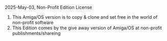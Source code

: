 2025-May-03, Non-Profit Edition License
1. This Amiga/OS version is to copy & clone and set free in the world of non-profit software
2. This Edition comes by the give away version of Amiga/OS at non-profit publishments/shareing
